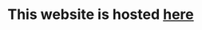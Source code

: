 # This website is hosted <a href="https://chinmaykadam172.github.io/codelabsmywebsite/" target="_blank">here</a>
